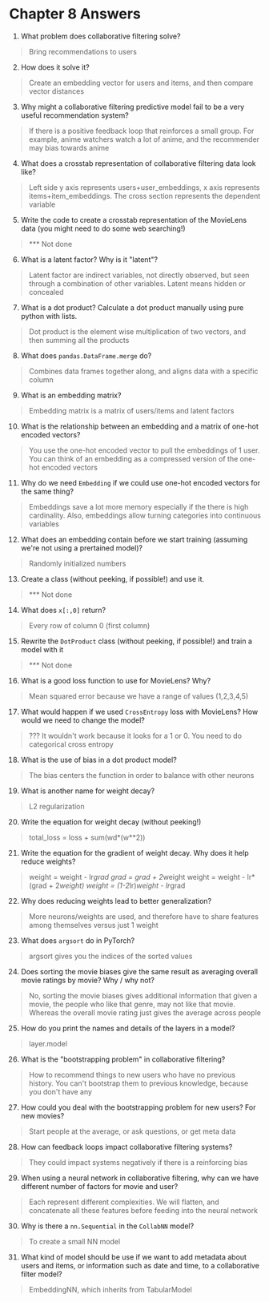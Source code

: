 # Chapter 8 Answers

1. What problem does collaborative filtering solve?
> Bring recommendations to users

2. How does it solve it?
> Create an embedding vector for users and items, and then compare vector distances

3. Why might a collaborative filtering predictive model fail to be a very useful recommendation system?
> If there is a positive feedback loop that reinforces a small group. For example, anime watchers watch a lot of anime, and the recommender may bias towards anime

4. What does a crosstab representation of collaborative filtering data look like?
> Left side y axis represents users+user_embeddings, x axis represents items+item_embeddings. The cross section represents the dependent variable

5. Write the code to create a crosstab representation of the MovieLens data (you might need to do some web searching!)
> *** Not done

6. What is a latent factor? Why is it "latent"?
> Latent factor are indirect variables, not directly observed, but seen through a combination of other variables. Latent means hidden or concealed

7. What is a dot product? Calculate a dot product manually using pure python with lists.
> Dot product is the element wise multiplication of two vectors, and then summing all the products

8. What does `pandas.DataFrame.merge` do?
> Combines data frames together along, and aligns data with a specific column

9. What is an embedding matrix?
> Embedding matrix is a matrix of users/items and latent factors

10. What is the relationship between an embedding and a matrix of one-hot encoded vectors?
> You use the one-hot encoded vector to pull the embeddings of 1 user. You can think of an embedding as a compressed version of the one-hot encoded vectors

11. Why do we need `Embedding` if we could use one-hot encoded vectors for the same thing?
> Embeddings save a lot more memory especially if the there is high cardinality. Also, embeddings allow turning categories into continuous variables

12. What does an embedding contain before we start training (assuming we're not using a prertained model)?
> Randomly initialized numbers

13. Create a class (without peeking, if possible!) and use it.
> *** Not done

14. What does `x[:,0]` return?
> Every row of column 0 (first column)

15. Rewrite the `DotProduct` class (without peeking, if possible!) and train a model with it
> *** Not done

16. What is a good loss function to use for MovieLens? Why? 
> Mean squared error because we have a range of values (1,2,3,4,5)

17. What would happen if we used `CrossEntropy` loss with MovieLens? How would we need to change the model?
> ??? It wouldn't work because it looks for a 1 or 0. You need to do categorical cross entropy

18. What is the use of bias in a dot product model?
> The bias centers the function in order to balance with other neurons

19. What is another name for weight decay?
> L2 regularization

20. Write the equation for weight decay (without peeking!)
> total_loss = loss + sum(wd*(w**2))

21. Write the equation for the gradient of weight decay. Why does it help reduce weights?
> weight = weight - lr*grad
> grad = grad + 2*weight
> weight = weight - lr*(grad + 2*weight)
> weight = (1-2*lr)*weight - lr*grad

22. Why does reducing weights lead to better generalization?
> More neurons/weights are used, and therefore have to share features among themselves versus just 1 weight

23. What does `argsort` do in PyTorch?
> argsort gives you the indices of the sorted values

24. Does sorting the movie biases give the same result as averaging overall movie ratings by movie? Why / why not?
> No, sorting the movie biases gives additional information that given a movie, the people who like that genre, may not like that movie. Whereas the overall movie rating just gives the average across people

25. How do you print the names and details of the layers in a model?
> layer.model

26. What is the "bootstrapping problem" in collaborative filtering?
> How to recommend things to new users who have no previous history. You can't bootstrap them to previous knowledge, because you don't have any

27. How could you deal with the bootstrapping problem for new users? For new movies?
> Start people at the average, or ask questions, or get meta data

28. How can feedback loops impact collaborative filtering systems?
> They could impact systems negatively if there is a reinforcing bias

29. When using a neural network in collaborative filtering, why can we have different number of factors for movie and user?
> Each represent different complexities. We will flatten, and concatenate all these features before feeding into the neural network

30. Why is there a `nn.Sequential` in the `CollabNN` model?
> To create a small NN model

31. What kind of model should be use if we want to add metadata about users and items, or information such as date and time, to a collaborative filter model?
> EmbeddingNN, which inherits from TabularModel
